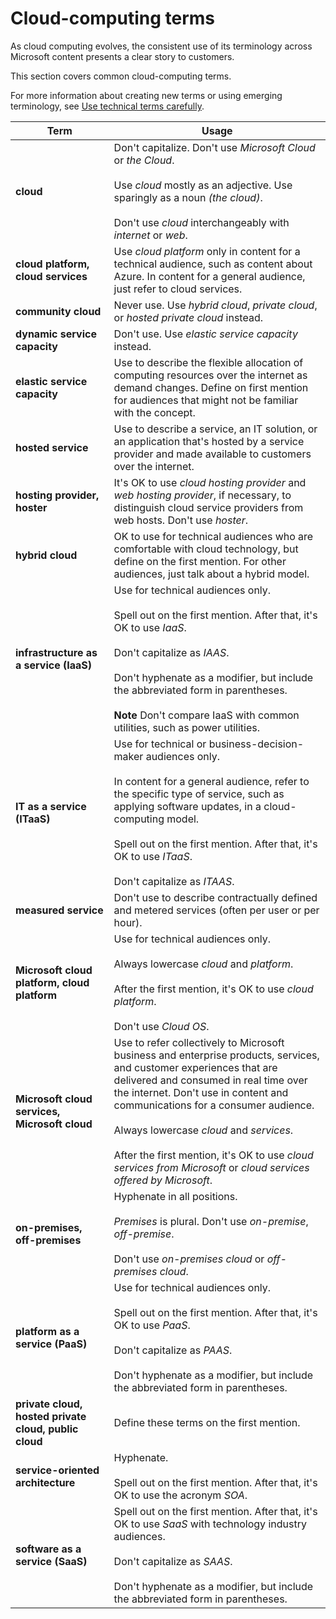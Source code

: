 # Cloud-computing terms

As cloud computing evolves, the consistent use of its terminology across Microsoft content presents a clear story to customers.

This section covers common cloud-computing terms.

For more information about creating new terms or using emerging terminology, see [Use technical terms carefully](~/word-choice/use-technical-terms-carefully.md).


| **Term**                                              | **Usage**                                                                                                                                                                                                                                                                                                                                                                                                                     |
|-------------------------------------------------------|-------------------------------------------------------------------------------------------------------------------------------------------------------------------------------------------------------------------------------------------------------------------------------------------------------------------------------------------------------------------------------------------------------------------------------|
| **cloud**                                             | Don't capitalize. Don't use *Microsoft Cloud* or *the Cloud*.<br /><br />Use *cloud* mostly as an adjective. Use sparingly as a noun *(the cloud)*.<br /><br />Don't use *cloud* interchangeably with *internet* or *web*.                                                                                                                                                                                                    |
| **cloud platform, cloud services**                    | Use *cloud platform* only in content for a technical audience, such as content about Azure. In content for a general audience, just refer to cloud services.                                                                                                                                                                                                                                                                  |
| **community cloud**                                   | Never use. Use *hybrid cloud*, *private cloud*, or *hosted private cloud* instead.                                                                                                                                                                                                                                                                                                                                            |
| **dynamic service capacity**                          | Don't use. Use *elastic service capacity* instead.                                                                                                                                                                                                                                                                                                                                                                            |
| **elastic service capacity**                          | Use to describe the flexible allocation of computing resources over the internet as demand changes. Define on first mention for audiences that might not be familiar with the concept.                                                                                                                                                                                                                                        |
| **hosted service**                                    | Use to describe a service, an IT solution, or an application that's hosted by a service provider and made available to customers over the internet.                                                                                                                                                                                                                                                                           |
| **hosting provider, hoster**                          | It's OK to use *cloud hosting provider* and *web hosting provider*, if necessary, to distinguish cloud service providers from web hosts. Don't use *hoster*.                                                                                                                                                                                                                                                                  |
| **hybrid cloud**                                      | OK to use for technical audiences who are comfortable with cloud technology, but define on the first mention. For other audiences, just talk about a hybrid model.                                                                                                                                                                                                                                                            |
| **infrastructure as a service (IaaS)**                | Use for technical audiences only.<br /><br />Spell out on the first mention. After that, it's OK to use *IaaS*. <br /><br />Don't capitalize as *IAAS*.<br /><br />Don't hyphenate as a modifier, but include the abbreviated form in parentheses.<br /><br />**Note** Don't compare IaaS with common utilities, such as power utilities.                                                                                     |
| **IT as a service (ITaaS)**                           | Use for technical or business-decision-maker audiences only.<br /><br />In content for a general audience, refer to the specific type of service, such as applying software updates, in a cloud-computing model.<br /><br />Spell out on the first mention. After that, it's OK to use *ITaaS*. <br /><br />Don't capitalize as *ITAAS*.                                                                                      |
| **measured service**                                  | Don't use to describe contractually defined and metered services (often per user or per hour).                                                                                                                                                                                                                                                                                                                                |
| **Microsoft cloud platform, cloud platform**          | Use for technical audiences only. <br /><br />Always lowercase *cloud* and *platform*.<br /><br />After the first mention, it's OK to use *cloud platform*.<br /><br />Don't use *Cloud OS*.                                                                                                                                                                                                                                  |
| **Microsoft cloud services, Microsoft cloud**         | Use to refer collectively to Microsoft business and enterprise products, services, and customer experiences that are delivered and consumed in real time over the internet. Don't use in content and communications for a consumer audience.<br /><br />Always lowercase *cloud* and *services*.<br /><br />After the first mention, it's OK to use *cloud services from Microsoft* or *cloud services offered by Microsoft*. |
| **on-premises, off-premises**                         | Hyphenate in all positions. <br /><br />*Premises* is plural. Don't use *on-premise*, *off-premise*. <br /><br />Don't use *on-premises cloud* or *off-premises cloud*.                                                                                                                                                                                                                                                       |
| **platform as a service (PaaS)**                      | Use for technical audiences only. <br /><br />Spell out on the first mention. After that, it's OK to use *PaaS*. <br /><br />Don't capitalize as *PAAS*.<br /><br />Don't hyphenate as a modifier, but include the abbreviated form in parentheses.                                                                                                                                                                           |
| **private cloud, hosted private cloud, public cloud** | Define these terms on the first mention.                                                                                                                                                                                                                                                                                                                                                                                      |
| **service-oriented architecture**                     | Hyphenate. <br /><br />Spell out on the first mention. After that, it's OK to use the acronym *SOA*.                                                                                                                                                                                                                                                                                                                          |
| **software as a service (SaaS)**                      | Spell out on the first mention. After that, it's OK to use *SaaS* with technology industry audiences. <br /><br />Don't capitalize as *SAAS*.<br /><br />Don't hyphenate as a modifier, but include the abbreviated form in parentheses.                                                                                                                                                                                      |

